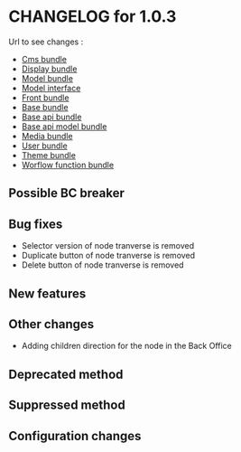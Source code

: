# CHANGELOG for 1.0.3

Url to see changes : 

 - [Cms bundle](https://github.com/open-orchestra/open-orchestra-cms-bundle/compare/v1.0.2...v1.0.3)
 - [Display bundle](https://github.com/open-orchestra/open-orchestra-display-bundle/compare/v1.0.2...v1.0.3)
 - [Model bundle](https://github.com/open-orchestra/open-orchestra-model-bundle/compare/v1.0.2...v1.0.3)
 - [Model interface](https://github.com/open-orchestra/open-orchestra-model-interface/compare/v1.0.2...v1.0.3)
 - [Front bundle](https://github.com/open-orchestra/open-orchestra-front-bundle/compare/v1.0.2...v1.0.3)
 - [Base bundle](https://github.com/open-orchestra/open-orchestra-base-bundle/compare/v1.0.2...v1.0.3)
 - [Base api bundle](https://github.com/open-orchestra/open-orchestra-base-api-bundle/compare/v1.0.2...v1.0.3)
 - [Base api model bundle](https://github.com/open-orchestra/open-orchestra-base-api-mongo-model-bundle/compare/v1.0.2...v1.0.3)
 - [Media bundle](https://github.com/open-orchestra/open-orchestra-media-bundle/compare/v1.0.2...v1.0.3)
 - [User bundle](https://github.com/open-orchestra/open-orchestra-user-bundle/compare/v1.0.2...v1.0.3)
 - [Theme bundle](https://github.com/open-orchestra/open-orchestra-theme-bundle/compare/v1.0.2...v1.0.3)
 - [Worflow function bundle](https://github.com/open-orchestra/open-orchestra-worflow-function-bundle/compare/v1.0.2...v1.0.3)

## Possible BC breaker
  
## Bug fixes

  - Selector version of node tranverse is removed
  - Duplicate button of node tranverse is removed
  - Delete button of node tranverse is removed

## New features

## Other changes

 - Adding children direction for the node in the Back Office

## Deprecated method

## Suppressed method

## Configuration changes
